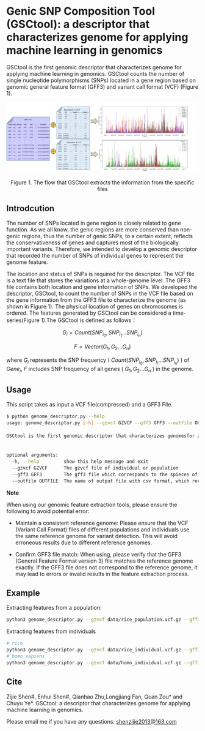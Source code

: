 # Genic SNP Composition Tool (GSCtool): a descriptor that characterizes genome for applying machine learning in genomics

GSCtool is the first genomic descriptor that characterizes genome for applying machine learning in genomics. GSCtool counts the number of single nucleotide polymorphisms (SNPs) located in a gene region based on genomic general feature format (GFF3) and variant call format (VCF) (Figure 1).


![diagram](img/diagram.png "The process that GSCtool extract the information")

<center>Figure 1. The flow that GSCtool extracts the information from the specific files</center>

## Introdcution

The number of SNPs located in gene region is closely related to gene function. As we all know, the genic regions are more conserved than non-genic regions, thus the number of genic SNPs, to a certain extent, reflects the conservativeness of genes and captures most of the biologically important variants. Therefore, we intended to develop a genomic descriptor that recorded the number of SNPs of individual genes to represent the genome feature.

The location and status of SNPs is required for the descriptor. The VCF file is a text file that stores the variations at a whole-genome level. The GFF3 file contains both location and gene information of SNPs. We developed the descriptor, GSCtool, to count the number of SNPs in the VCF file based on the gene information from the GFF3 file to characterize the genome (as shown in Figure 1). The physical location of genes on chromosomes is ordered. The features generated by GSCtool can be considered a time-series(Figure 1).The GSCtool is defined as follows：

$$
G_i=Count\left(SNP_{i_0},SNP_{i_1}\ldots S N P_{i_n}\right)
$$

$$
F=Vector\left(G_1,G_2\ldots G_n\right)
$$

where $G_i$ represents the SNP frequency ( $Count\left(SNP_{i_0},SNP_{i_1}\ldots SNP_{i_n}\right)$ ) of $Gene_i$, $F$ includes SNP frequency of all genes ( $G_1,G_2\ldots G_n$ ) in the genome.


## Usage

This script takes as input a VCF file(compressed) and a GFF3 File.

```bash
$ python genome_descriptor.py --help
usage: genome_descriptor.py [-h] --gzvcf GZVCF --gff3 GFF3 --outfile OUTFILE

GSCtool is the first genomic descriptor that characterizes genomesfor applying machine learning in genomics. GSCtool counts the number of single nucleotide polymorphisms (SNPs) located in a gene region based on genomic general feature format (GFF3) and variant call format (VCF).


optional arguments:
  -h, --help         show this help message and exit
  --gzvcf GZVCF      The gzvcf file of individual or population
  --gff3 GFF3        The gff3 file which corresponds to the spieces of the gzvcf
  --outfile OUTFILE  The name of output file with csv format, which records the features of genome
```

**Note**

When using our genomic feature extraction tools, please ensure the following to avoid potential error:
- Maintain a consistent reference genome: Please ensure that the VCF (Variant Call Format) files of different populations and individuals use the same reference genome for variant detection. This will avoid erroneous results due to different reference genomes.

- Confirm GFF3 file match: When using, please verify that the GFF3 (General Feature Format version 3) file matches the reference genome exactly. If the GFF3 file does not correspond to the reference genome, it may lead to errors or invalid results in the feature extraction process.


## Example

Extracting features from a population:

```bash
python3 genome_descriptor.py --gzvcf data/rice_population.vcf.gz --gff3 GFF3/rice.gff --outfile features/rice_population_features.csv
```

Extracting features from individuals

```bash
# rice 
python3 genome_descriptor.py --gzvcf data/rice_individual.vcf.gz --gff3 GFF3/rice.gff --outfile features/rice_individual_features.csv
# homo sapiens
python3 genome_descriptor.py --gzvcf data/homo_individual.vcf.gz --gff3 GFF3/Homo_sapiens.GRCh38.106.gff3 --outfile features/homo_individual.csv
```

## Cite

Zijie Shen#, Enhui Shen#, Qianhao Zhu,Longjiang Fan, Quan Zou* and Chuyu Ye*. GSCtool: a descriptor that characterizes genome for applying machine learning in genomics.

Please email me if you have any questions: shenzijie2013@163.com
